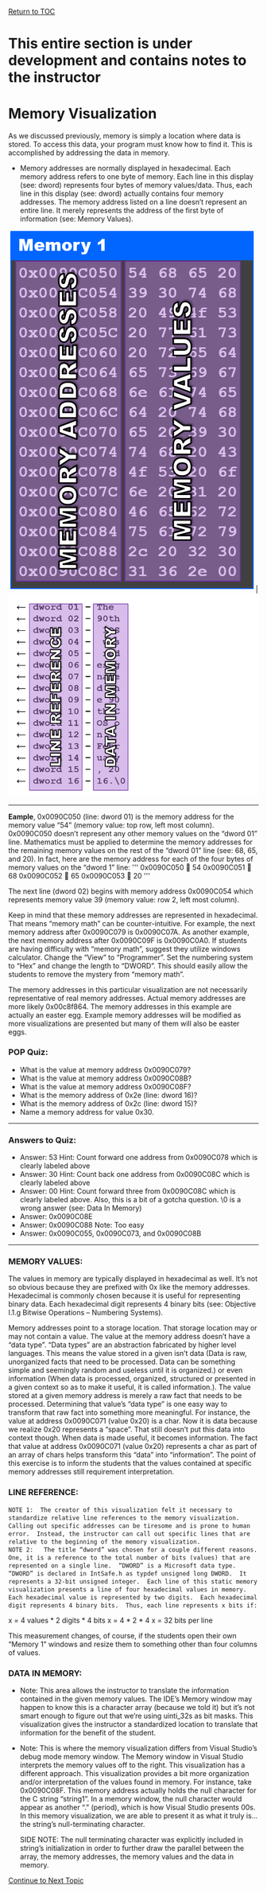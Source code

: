 <a href="https://github.com/CyberTrainingUSAF/05-C-Programming/blob/master/00-Table-of-Contents.md" rel="Return to TOC"> Return to TOC </a>

# This entire section is under development and contains notes to the instructor

# Memory Visualization
As we discussed previously, memory is simply a location where data is stored.  To access this data, your program must know how to find it.  This is accomplished by addressing the data in memory.  
  * Memory addresses are normally displayed in hexadecimal.  Each memory address refers to one byte of memory.  Each line in this display (see: dword) represents four bytes of memory values/data.  Thus, each line in this display (see: dword) actually contains four memory addresses.  The memory address listed on a line doesn’t represent an entire line.  It merely represents the address of the first byte of information (see: Memory Values). 


![alt-text-1](/assets/Memory_Address.png ) | ![alt-text-2](/assets/Data_Mem.png)

---

**Eample**, 0x0090C050 (line: dword 01) is the memory address for the memory value “54” (memory value: top row, left most column).  0x0090C050 doesn’t represent any other memory values on the “dword 01” line.  Mathematics must be applied to determine the memory addresses for the remaining memory values on the rest of the “dword 01” line (see: 68, 65, and 20).  In fact, here are the memory address for each of the four bytes of memory values on the “dword 1” line:
'''
0x0090C050  54
0x0090C051  68
0x0090C052  65
0x0090C053  20
'''

The next line (dword 02) begins with memory address 0x0090C054 which represents memory value 39 (memory value: row 2, left most column).  
	
 
 Keep in mind that these memory addresses are represented in hexadecimal.  That means “memory math” can be counter-intuitive.  For example, the next memory address after 0x0090C079 is 0x0090C07A.  As another example, the next memory address after 0x0090C09F is 0x0090C0A0.  If students are having difficulty with “memory math”, suggest they utilize windows calculator.  Change the “View” to “Programmer”.  Set the numbering system to “Hex” and change the length to “DWORD”.  This should easily allow the students to remove the mystery from “memory math”.
	
The memory addresses in this particular visualization are not necessarily representative of real memory addresses.  Actual memory addresses are more likely 0x00c8f864.  The memory addresses in this example are actually an easter egg.  Example memory addresses will be modified as more visualizations are presented but many of them will also be easter eggs.
	
### POP Quiz:
* What is the value at memory address 0x0090C079?	
* What is the value at memory address 0x0090C08B?	
* What is the value at memory address 0x0090C08F?	
* What is the memory address of 0x2e (line: dword 16)?
* What is the memory address of 0x2c (line: dword 15)?
* Name a memory address for value 0x30.
---

### Answers to Quiz:

* Answer:  53	Hint:  Count forward one address from 0x0090C078 which is clearly labeled above
* Answer:  30	Hint:  Count back one address from 0x0090C08C which is clearly labeled above
* Answer:  00	Hint:  Count forward three from 0x0090C08C which is clearly labeled above.  Also, this is a bit of a gotcha question.  \0 is a wrong answer (see: Data In Memory)
* Answer:  0x0090C08E
* Answer:  0x0090C088	Note:  Too easy
* Answer:  0x0090C055, 0x0090C073, and 0x0090C08B

---

### MEMORY VALUES:
The values in memory are typically displayed in hexadecimal as well.  It’s not so obvious because they are prefixed with 0x like the memory addresses.  Hexadecimal is commonly chosen because it is useful for representing binary data.  Each hexadecimal digit represents 4 binary bits (see: Objective I.1.g Bitwise Operations – Numbering Systems).

Memory addresses point to a storage location.  That storage location may or may not contain a value.  The value at the memory address doesn’t have a “data type”.  “Data types” are an abstraction fabricated by higher level languages.  This means the value stored in a given isn’t data (Data is raw, unorganized facts that need to be processed. Data can be something simple and seemingly random and useless until it is organized.) or even information (When data is processed, organized, structured or presented in a given context so as to make it useful, it is called information.).  The value stored at a given memory address is merely a raw fact that needs to be processed.  Determining that value’s “data type” is one easy way to transform that raw fact into something more meaningful.  For instance, the value at address 0x0090C071 (value 0x20) is a char.  Now it is data because we realize 0x20 represents a “space”.  That still doesn’t put this data into context though.  When data is made useful, it becomes information.  The fact that value at address 0x0090C071 (value 0x20) represents a char as part of an array of chars helps transform this “data” into “information”.  The point of this exercise is to inform the students that the values contained at specific memory addresses still requirement interpretation.

### LINE REFERENCE:
	NOTE 1:  The creator of this visualization felt it necessary to standardize relative line references to the memory visualization.  Calling out specific addresses can be tiresome and is prone to human error.  Instead, the instructor can call out specific lines that are relative to the beginning of the memory visualization.
	NOTE 2:   The title “dword” was chosen for a couple different reasons.  One, it is a reference to the total number of bits (values) that are represented on a single line.  “DWORD” is a Microsoft data type.  “DWORD” is declared in IntSafe.h as typdef unsigned long DWORD.  It represents a 32-bit unsigned integer.  Each line of this static memory visualization presents a line of four hexadecimal values in memory.  Each hexadecimal value is represented by two digits.  Each hexadecimal digit represents 4 binary bits.  Thus, each line represents x bits if:
x = 4 values * 2 digits * 4 bits
x = 4 * 2 * 4
x = 32 bits per line

This measurement changes, of course, if the students open their own “Memory 1” windows and resize them to something other than four columns of values.

### DATA IN MEMORY:
* Note:  This area allows the instructor to translate the information contained in the given memory values.  The IDE’s Memory window may happen to know this is a character array (because we told it) but it’s not smart enough to figure out that we’re using uinti_32s as bit masks.  This visualization gives the instructor a standardized location to translate that information for the benefit of the student.

* Note:  This is where the memory visualization differs from Visual Studio’s debug mode memory window.  The Memory window in Visual Studio interprets the memory values off to the right.  This visualization has a different approach.  This visualization provides a bit more organization and/or interpretation of the values found in memory.  For instance, take 0x0090C08F.  This memory address actually holds the null character for the C string “string1”.  In a memory window, the null character would appear as another “.” (period), which is how Visual Studio presents 00s.  In this memory visualization, we are able to present it as what it truly is… the string’s null-terminating character.  

	SIDE NOTE:  The null terminating character was explicitly included in string’s initialization in order to further draw the parallel between the array, the memory addresses, the memory values and the data in memory.



<a href="https://github.com/CyberTrainingUSAF/05-C-Programming/blob/master/11_Pointers_Arrays/05_UC_pointers-arrays.md" rel="Continue to Next Topic"> Continue to Next Topic </a>
